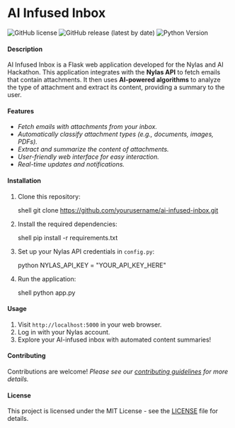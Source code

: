 # AI Infused Inbox

![GitHub license](https://img.shields.io/github/license/Samuel-2552/ai-infused-inbox)
![GitHub release (latest by date)](https://img.shields.io/github/v/release/Samuel-2552/ai-infused-inbox)
![Python Version](https://img.shields.io/badge/python-3.8%2B-blue)

#### Description

AI Infused Inbox is a Flask web application developed for the Nylas and AI Hackathon. This application integrates with the **Nylas API** to fetch emails that contain attachments. It then uses **AI-powered algorithms** to analyze the type of attachment and extract its content, providing a summary to the user.

#### Features

- *Fetch emails with attachments from your inbox.*
- *Automatically classify attachment types (e.g., documents, images, PDFs).*
- *Extract and summarize the content of attachments.*
- *User-friendly web interface for easy interaction.*
- *Real-time updates and notifications.*

#### Installation

1. Clone this repository:

   shell
   git clone https://github.com/yourusername/ai-infused-inbox.git
   

2. Install the required dependencies:

   shell
   pip install -r requirements.txt
   

3. Set up your Nylas API credentials in `config.py`:

   python
   NYLAS_API_KEY = "YOUR_API_KEY_HERE"
   

4. Run the application:

   shell
   python app.py
   

#### Usage

1. Visit `http://localhost:5000` in your web browser.
2. Log in with your Nylas account.
3. Explore your AI-infused inbox with automated content summaries!

#### Contributing

Contributions are welcome! 
*Please see our [contributing guidelines](CONTRIBUTING.md) for more details.*

#### License

This project is licensed under the MIT License - see the [LICENSE](LICENSE) file for details.
